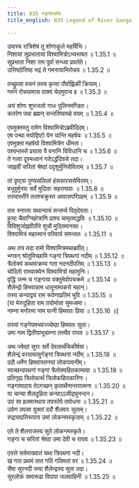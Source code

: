 ```yaml
---
title: 035 गङ्गोत्पत्तिः
title_english: 035 Legend of River Ganga

---
```

उपास्य रात्रिशेषं तु शोणाकूले महर्षिभिः।  
निशायां सुप्रभातायां विश्वामित्रोऽभ्यभाषत ॥ 1.35.1 ॥   
सुप्रभाता निशा राम पूर्वा सन्ध्या प्रवर्तते।  
उत्तिष्ठोत्तिष्ठ भद्रं ते गमनायाभिरोचय ॥ 1.35.2 ॥   

तच्छ्रुत्वा वचनं तस्य कृत्वा पौर्वाह्णिकीं क्रियाम्।  
गमनं रोचयामास वाक्यं चेदमुवाच ह ॥ 1.35.3 ॥   

अयं शोणः शुभजलो गाधः पुलिनमण्डितः।  
कतरेण पथा ब्रह्मन् सन्तरिष्यामहे वयम् ॥ 1.35.4 ॥   

एवमुक्तस्तु रामेण विश्वामित्रोऽब्रवीदिदम्।  
एष पन्था मयोद्दिष्टो येन यान्ति महर्षयः ॥ 1.35.5 ॥   
एवमुक्ता महर्षयो विश्वामित्रेण धीमता।  
पश्यन्तस्ते प्रयाता वै वनानि विविधानि च ॥ 1.35.6 ॥   
ते गत्वा दूरमध्वानं गतेऽर्द्धदिवसे तदा।  
जाह्नवीं सरितां श्रेष्ठां ददृशुर्मुनिसेविताम् ॥ 1.35.7 ॥   

तां दृष्ट्वा पुण्यसलिलां हंससारससेविताम्।  
बभूवुर्मुनयः सर्वे मुदिताः सहराघवाः ॥ 1.35.8 ॥   
तस्यास्तीरे ततश्चक्रुस्त आवासपरिग्रहम् ॥ 1.35.9 ॥   

ततः स्नात्वा यथान्यायं सन्तर्प्य पितृदेवताः।  
हुत्वा चैवाग्निहोत्राणि प्राश्य चामृतवद्धविः ॥ 1.35.10 ॥   
विविशुर्जाह्नवीतीरे शुचौ मुदितमानसाः।  
विश्वामित्रं महात्मानं परिवार्य समन्ततः ॥ 1.35.11 ॥   

अथ तत्र तदा रामो विश्वामित्रमथाब्रवीत्।  
भगवन् श्रोतुमिच्छामि गङ्गां त्रिपथगां नदीम् ॥ 1.35.12 ॥   
त्रैलोक्यं कथमाक्रम्य गता नदनदीपतिम् ॥ 1.35.13 ॥   
चोदितो रामवाक्येन विश्वामित्रो महामुनिः।  
वृद्धिं जन्म च गङ्गाया वक्तुमेवोपचक्रमे ॥ 1.35.14 ॥   
शैलेन्द्रो हिमवान्नाम धातूनामाकरो महान्।  
तस्य कन्याद्वयं राम रूपेणाप्रतिमं भुवि ॥ 1.35.15 ॥   
[या मेरुदुहिता राम तयोर्माता सुमध्यमा।  
नाम्ना मनोरमा नाम पत्नी हिमवतः प्रिया ॥ 1.35.16 ॥]   

तस्यां गङ्गेयमभवज्ज्येष्ठा हिमवतः सुता।  
उमा नाम द्वितीयाभून्नाम्ना तस्यैव राघव ॥ 1.35.17 ॥   

अथ ज्येष्ठां सुराः सर्वे देवतार्थचिकीर्षया।  
शैलेन्द्रं वरयामासुर्गङ्गां त्रिपथगां नदीम् ॥ 1.35.18 ॥   
ददौ धर्मेण हिमवांस्तनयां लोकपावनीम्।  
स्वच्छन्दपथगां गङ्गां त्रैलोक्यहितकाम्यया ॥ 1.35.19 ॥   
प्रतिगृह्य त्रिलोकार्थं त्रिलोकहितकारिणः।  
गङ्गामादाय तेऽगच्छन् कृतार्थेनान्तरात्मना ॥ 1.35.20 ॥   
या चान्या शैलदुहिता कन्याऽऽसीद्रघुनन्दन।  
उग्रं सा व्रतमास्थाय तपस्तेपे तपोधना ॥ 1.35.21 ॥   
उग्रेण तपसा युक्तां ददौ शैलवरः सुताम्।  
रुद्रायाप्रतिरूपाय उमां लोकनमस्कृताम् ॥ 1.35.22 ॥   

एते ते शैलराजस्य सुते लोकनमस्कृते।  
गङ्गा च सरितां श्रेष्ठा उमा देवी च राघव ॥ 1.35.23 ॥   

एतत्ते सर्वमाख्यातं यथा त्रिपथगा नदी।  
खं गता प्रथमं तात गतिं गतिमतां वर ॥ 1.35.24 ॥   
सैषा सुरनदी रम्या शैलेन्द्रस्य सुता तदा।  
सुरलोकं समारूढा विपापा जलवाहिनी ॥ 1.35.25 ॥   